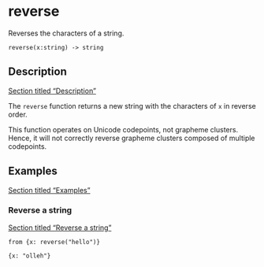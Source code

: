 # reverse

Reverses the characters of a string.

```tql
reverse(x:string) -> string
```

## Description

[Section titled “Description”](#description)

The `reverse` function returns a new string with the characters of `x` in reverse order.

This function operates on Unicode codepoints, not grapheme clusters. Hence, it will not correctly reverse grapheme clusters composed of multiple codepoints.

## Examples

[Section titled “Examples”](#examples)

### Reverse a string

[Section titled “Reverse a string”](#reverse-a-string)

```tql
from {x: reverse("hello")}
```

```tql
{x: "olleh"}
```